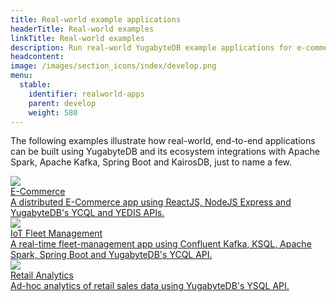 ```yaml
---
title: Real-world example applications
headerTitle: Real-world examples
linkTitle: Real-world examples
description: Run real-world YugabyteDB example applications for e-commerce, IoT, and retail analytics.
headcontent: 
image: /images/section_icons/index/develop.png
menu:
  stable:
    identifier: realworld-apps
    parent: develop
    weight: 580
---
```

The following examples illustrate how real-world, end-to-end applications can be built using YugabyteDB and its ecosystem integrations with Apache Spark, Apache Kafka, Spring Boot and KairosDB, just to name a few.

<div class="row">
  <div class="col-12 col-md-6 col-lg-12 col-xl-6">
    <a class="section-link icon-offset" href="ecommerce-app/">
      <div class="head">
        <img class="icon" src="/images/section_icons/develop/apps/e-commerce.png" aria-hidden="true" />
        <div class="title">E-Commerce</div>
      </div>
      <div class="body">
          A distributed E-Commerce app using ReactJS, NodeJS Express and YugabyteDB's YCQL and YEDIS APIs.
      </div>
    </a>
  </div>

  <div class="col-12 col-md-6 col-lg-12 col-xl-6">
    <a class="section-link icon-offset" href="iot-spark-kafka-ksql/">
      <div class="head">
        <img class="icon" src="/images/section_icons/develop/apps/iot.png" aria-hidden="true" />
        <div class="title">IoT Fleet Management</div>
      </div>
      <div class="body">
          A real-time fleet-management app using Confluent Kafka, KSQL, Apache Spark, Spring Boot and YugabyteDB's YCQL API.
      </div>
    </a>
  </div>

   <div class="col-12 col-md-6 col-lg-12 col-xl-6">
    <a class="section-link icon-offset" href="retail-analytics/">
      <div class="head">
        <img class="icon" src="/images/section_icons/develop/apps/e-commerce.png" aria-hidden="true" />
        <div class="title">Retail Analytics</div>
      </div>
      <div class="body">
          Ad-hoc analytics of retail sales data using YugabyteDB's YSQL API.
      </div>
    </a>
  </div>
</div>
